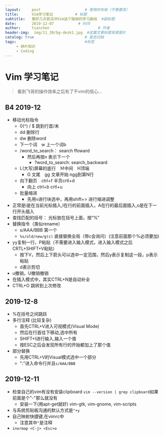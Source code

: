 ```yaml
---
layout:     post                    # 使用的布局（不需要改）
title:      Vim学习笔记          # 标题 
subtitle:   第好几次尝试冲Vim这个陡峭的学习曲线  #副标题
date:       2019-12-07           # 时间
author:     tianchen                      # 作者
header-img:  img/11_30/bg-desk1.jpg  #这篇文章标题背景图片  
catalog: true                       # 是否归档
tags:                               #标签
     - 碎片知识
     - Coding
---
```


# Vim 学习笔记

> 看到飞哥的操作效率之后有了干vim的信心...

## B4 2019-12
* 移动光标指令
    * 0(^) / $ 跳到行首/末
    * dd 删除行
    * dw 删除word
    * 下一个词　w 上一个词b
    * /word_to_search： search ffoward
      * 然后再按n 表示下一个
        * ?word_to_search:   search_backward
    *  L(大写)屏幕的底行　Ｍ中间　H顶端
        * G 文尾　gg 文章开始  ngg到第N行
    * 向下翻页　ctrl+f  半页crtl+d  
        * 向上 ctrl+b     crtl+u    
    * 批量缩进
      * 先用v进行块选中，再用shift+> 进行缩进调整
* 正常是i是在当前光标插入,I在行的前面插入，A在行的最后面插入,o是在下一行开头插入
* 查找匹配的括号： 光标放在括号上面，按“%”
* 替换指令（类似rename）
    * s/AAA/BBB  第一个
    * ```%s/old/new/g(c)``` 直接替换全局（带c会询问）(注意前面那个%必须要加)
* yy复制一行，P粘贴（不需要进入输入模式，进入输入模式之后CRTL+SHIFT+V粘贴）
  * 按下V，然后上下箭头可以选中一定范围，然后y表示复制这一段，p表示粘贴
  * d表示剪切
* u撤销，U撤销撤销
* 在插入模式中，其实CTRL+N是自动补全
* CTRL+O 跳转到上次修改

## 2019-12-8
* %在括号之间跳跃
* 多行注释 (比较复杂)
  * 首先CTRL+V进入可视模式(Visual Mode)
  * 然后在行首往下移动,选中所有
  * SHIFT+I进行输入,输入一个值
  * 按ESC之后会发现所有行的开始都加上了那个值
* 部分替换
  * 先用CTRL+V的Visual模式选中一个部分
  * ":"进入命令行并且```s/AAA/BBB```

## 2019-12-11
* 检查自己的vim有没有安装clipboard ```vim --version | grep clipboard```如果前面是个"-"那么就没有
  * 安装一下(用apt-get就好) vim-gtk, vim-gnome, vim-scripts
* 与系统剪贴板沟通的默认方式是```"+y```
* 自己映射快捷键,在vimrc中
  * 注意其中```"```是注释
* ```inormap <C-j> <Esc>o```